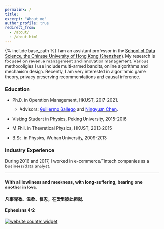 ```yaml
---
permalink: /
title: 
excerpt: "About me"
author_profile: true
redirect_from: 
  - /about/
  - /about.html
---
```


{% include base_path %}
I am an assistant professor in the <a href="https://sds.cuhk.edu.cn/" target="_blank"><span style="color:black">School of Data Science, the Chinese University of Hong Kong (Shenzhen)</span></a>. My research is focused on revenue management and innovation management. Various methodoligies I use include multi-armed bandits, online algorithms and mechanism design. Recently, I am very interested in algorithmic game theory, privacy preserving recommendations and causal inference.

### Education
* Ph.D. in Operation Management, HKUST, 2017-2021. 
  - Advisors: <a href="https://ieda.ust.hk/dfaculty/ggallego/" target="_blank"><span style="color:blue">Guillermo Gallego</span></a> and <a href="http://individual.utoronto.ca/ningyuanchen/" target="_blank"><span style="color:blue">Ningyuan Chen</span></a>.
  
* Visiting Student in Physics, Peking University, 2015-2016

* M.Phil. in Theoretical Physics, HKUST, 2013-2015

* B.Sc. in Physics, Wuhan University, 2009-2013

### Industry Experience
During 2016 and 2017, I worked in e-commerce/Fintech companies as a business/data analyst.




***
  
#### With all lowliness and meekness, with long-suffering, bearing one another in love. 
#### 凡事卑微、温柔、恒忍，在爱里彼此担就.
#### Ephesians 4:2

<div id="sfca65yz9mwqd6fhn1rfutkx62b9g3mbg36"></div><noscript><a href="https://www.freecounterstat.com" title="website counter widget"><img src="https://counter3.stat.ovh/private/freecounterstat.php?c=a65yz9mwqd6fhn1rfutkx62b9g3mbg36" border="0" title="website counter widget" alt="website counter widget"></a></noscript>


